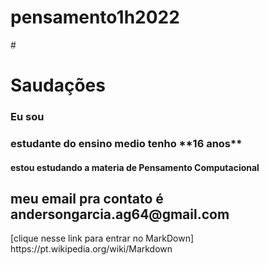 # pensamento1h2022 
#<h1>Saudações</h1>
<h3>Eu sou</h3> <h3>estudante do ensino medio tenho **16 anos**</h3>  <h4>estou estudando a materia de Pensamento Computacional</h4>  <h2>meu email pra contato é andersongarcia.ag64@gmail.com</h3>
 [clique nesse link para entrar no MarkDown] https://pt.wikipedia.org/wiki/Markdown
